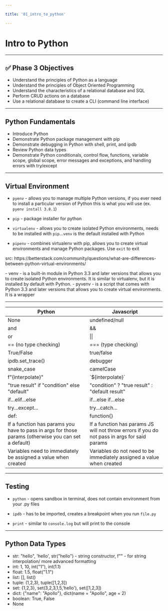 ```yaml
---

title: '01_intro_to_python'

---
```


# Intro to Python

---

## ✅ Phase 3 Objectives 

- Understand the principles of Python as a language 
- Understand the principles of Object Oriented Programming
- Understand the characteristics of a relational database and SQL
- Perform CRUD actions on a database
- Use a relational database to create a CLI (command line interface)

---

## Python Fundamentals

- Introduce Python 
- Demonstrate Python package management with pip 
- Demonstrate debugging in Python with shell, print, and ipdb
- Review Python data types
- Demonstrate Python conditionals, control flow, functions, variable scope, global scope, error messages and exceptions, and handling errors with try/except

---

## Virtual Environment


- `pyenv` - allows you to manage multiple Python versions, if you ever need to install a particular version of Python this is what you will use (ex. `pyenv install 3.8.1`)

- `pip` - package installer for python 

- `virtualenv` - allows you to create isolated Python environments, needs to be installed with `pip`...`venv` is the default installed with Python

- `pipenv` - combines virtualenv with pip, allows you to create virtual environments and manage Python packages.  Use `exit` to exit

<p>src: https://betterstack.com/community/questions/what-are-differences-between-python-virtual-environments/</p>

<aside class="notes">
- venv - is a built-in module in Python 3.3 and later versions that allows you to create isolated Python environments. It is similar to virtualenv, but it is installed by default with Python. 
- pyvenv -  is a script that comes with Python 3.3 and later versions that allows you to create virtual environments. It is a wrapper 
</aside>

---

| Python                                                                                               | Javascript                                                                                   |
|------------------------------------------------------------------------------------------------------|----------------------------------------------------------------------------------------------|
| None                      | undefined/null    |
| and                        | &&               |
| or                      | \|\|                |
| == (no type checking)     | === (type checking) |
| True/False                | true/false           |
| ipdb.set_trace()          | debugger          |
| snake_case                | camelCase         |
| f"{interpolate}"    | \`${interpolate}\`       |
| "true result" if "condition" else "default"   | "condition" ? "true result" : "default result"   |
| if...elif...else    | if...else if...else    |
| try...except... | try...catch...  |
| def:                     | function{}         |
| If a function has params you have to pass in args for those params (otherwise you can set a default) | If a function has params JS will not throw errors if you do not pass in args for said params |
| Variables need to immediately be assigned a value when created | Variables do not need to be immediately assigned a value when created |

---

## Testing

- `python` - opens sandbox in terminal, does not contain environment from your .py files

- `ipdb` - has to be imported, creates a breakpoint when you run `file.py`

- `print` - similar to `console.log` but will print to the console

---
<!-- 
## Big 'O' Notation

- The runtime of common algorithms
- 'O' is for 'order'.  It is NOT the number 0

<img src="./big_o.png" /> -->
## Python Data Types
- str: "hello", 'hello', str("hello") - string constructor, f"" - for string interpolation/ more advanced formatting
- int: 1, 10, int("1"), int(1.1)
- float: 1.5, float("1.1")
- list: [], list()
- tuple: (1,2,3), tuple([1,2,3])
- set: {1,2,3}, set(3,2,3,1,5,'hello'), set([1,2,3])
- dict: {"name": "Apollo"}, dict(name = "Apollo", age = 2)
- boolean: True, False
- None